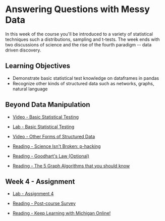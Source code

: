 # Answering Questions with Messy Data

In this week of the course you'll be introduced to a variety of statistical techniques such a distributions, sampling and t-tests. The week ends with two discussions of science and the rise of the fourth paradigm -- data driven discovery.

## Learning Objectives

- Demonstrate basic statistical test knowledge on dataframes in pandas
- Recognize other kinds of structured data such as networks, graphs, natural language

## Beyond Data Manipulation

- [Video - Basic Statistical Testing](https://www.coursera.org/learn/python-data-analysis/lecture/xCYo1/basic-statistical-testing)

- [Lab - Basic Statistical Testing](./Labs/BasicStatisticalTesting.ipynb)

- [Video - Other Forms of Structured Data](https://www.coursera.org/learn/python-data-analysis/lecture/QPNSW/other-forms-of-structured-data)

- [Reading - Science Isn't Broken: p-hacking](http://fivethirtyeight.com/features/science-isnt-broken/)

- [Reading - Goodhart's Law (Optional)](http://bit.ly/adswpy-goodhartslaw)

- [Reading - The 5 Graph Algorithms that you should know](http://bit.ly/adswpy-graphalgorithms)

## Week 4 - Assignment

- [Lab - Assignment 4](./Labs/assignment4.ipynb)

- [Reading - Post-course Survey](https://www.coursera.org/learn/python-data-analysis/supplement/XwD4J/post-course-survey)

- [Reading - Keep Learning with Michigan Online!](https://www.coursera.org/learn/python-data-analysis/supplement/sbsCt/keep-learning-with-michigan-online)
